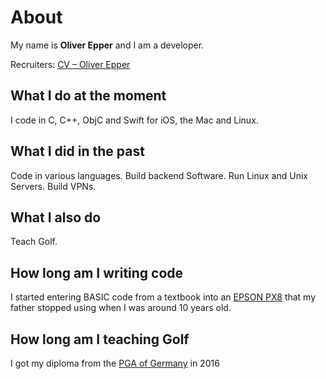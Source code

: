 # About

My name is **Oliver Epper** and I am a  developer.

Recruiters: [CV – Oliver Epper](/cv)

## What I do at the moment
I code in C, C++, ObjC and Swift for iOS, the Mac and Linux.

## What I did in the past
Code in various languages. Build backend Software. Run Linux and Unix Servers. Build VPNs.

## What I also do
Teach Golf.

## How long am I writing code
I started entering BASIC code from a textbook into an [EPSON PX8](https://de.wikipedia.org/wiki/Epson_PX-8) that my father stopped using when I was around 10 years old.

## How long am I teaching Golf
I got my diploma from the [PGA of Germany](http://www.pga.de) in 2016
